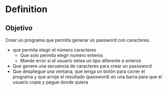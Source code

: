 # Definition

## Objetivo
Crear un programa que permita generar un password con <N> caracteres.

* que permita elegir el número caracteres
    * Que solo permita elegir numero enteros
    * Mande error si el usuario setea un tipo diferente a enteros
* Que genere una secuencia de caracteres para crear un passsword
* Que despliegue una ventana, que tenga un botón para correr el programa y que arroje el resultado (password) en una barra para que el usuario copie y pegue donde quiera
